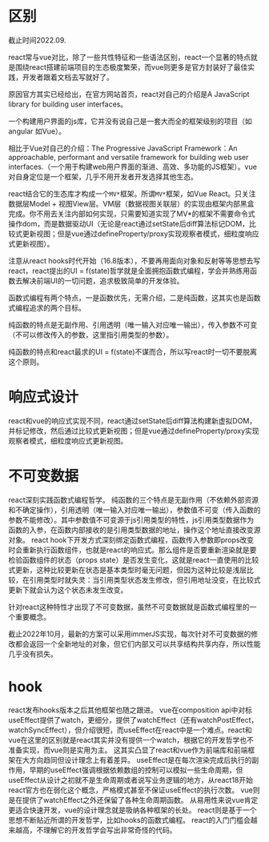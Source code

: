 

#  区别
截止时间2022.09.

react常与vue对比，除了一些共性特征和一些语法区别，react一个显著的特点就是围绕react搭建前端项目的生态极度繁荣，而vue则更多是官方封装好了最佳实践，开发者跟着文档去写就好了。

原因官方其实已经给出，在官方网站首页，react对自己的介绍是A JavaScript library for building user interfaces。

一个构建用户界面的js库，它并没有说自己是一套大而全的框架级别的项目（如angular 如Vue）。

相比于Vue对自己的介绍：The Progressive JavaScript Framework：An approachable, performant and versatile framework for building web user interfaces.（一个用于构建web用户界面的渐进、高效、多功能的JS框架）。vue对自身定位是一个框架，几乎不用开发者开发选择其他生态。

react结合它的生态库才构成一个`MV*`框架。所谓`MV*`框架，如Vue React。只关注数据层Model + 视图View层。VM层（数据视图关联层）的实现由框架内部黑盒完成。你不用去关注内部如何实现，只需要知道实现了MV*的框架不需要命令式操作dom，而是数据驱动UI（无论是react通过setState后diff算法标记DOM，比较式更新视图；但是vue通过defineProperty/proxy实现观察者模式，细粒度响应式更新视图）。

注意从react hooks时代开始（16.8版本），不要再用面向对象和反射等等思想去写react，react提出的UI = f(state)哲学就是全面拥抱函数式编程，学会并熟练用函数去解决前端UI的一切问题，追求极致简单的开发体验。

函数式编程有两个特点，一是函数优先，无需介绍，二是纯函数，这其实也是函数式编程追求的两个目标。

纯函数的特点是无副作用、引用透明（唯一输入对应唯一输出），传入参数不可变（不可以修改传入的参数，这里指引用类型的参数）。

纯函数的特点和react最求的UI = f(state)不谋而合，所以写react时一切不要脱离这个原则。

# 响应式设计
react和vue的响应式实现不同，react通过setState后diff算法构建新虚拟DOM，并标记修改，然后通过比较式更新视图；但是vue通过defineProperty/proxy实现观察者模式，细粒度响应式更新视图。

# 不可变数据
react深刻实践函数式编程哲学。
纯函数的三个特点是无副作用（不依赖外部资源和不确定操作），引用透明（唯一输入对应唯一输出），参数值不可变（传入函数的参数不能修改）。其中参数值不可变源于js引用类型的特性，js引用类型数据作为函数的入参，在函数内部接收的是引用类型数据的地址，操作这个地址直接改变源对象。
react hook下开发方式深刻绑定函数式编程，函数传入参数即props改变时会重新执行函数组件，也就是react的响应式。那么组件是否要重新渲染就是要检验函数组件的状态（props state）是否发生变化，这就是react一直使用的比较式更新，这种比较更新在状态是基本类型时毫无问题，但因为这种比较是浅层比较，在引用类型时就失灵：当引用类型状态发生修改，但引用地址没变，在比较式更新下就会认为这个状态未发生改变。

针对react这种特性才出现了不可变数据，虽然不可变数据就是函数式编程里的一个重要概念。

截止2022年10月，最新的方案可以采用immerJS实现，每次针对不可变数据的修改都会返回一个全新地址的对象，但它们内部又可以共享结构共享内存，所以性能几乎没有损失。

# hook
react发布hooks版本之后其他框架也随之跟进。
vue在composition api中对标useEffect提供了watch，更细分，提供了watchEffect（还有watchPostEffect，watchSyncEffect），但介绍很短，而useEffect在react中是一个难点。react和vue在这里的区别就是react其实并没有提供一个watch，根据它的开发哲学也不准备实现，而vue则是实用为主。
这其实凸显了react和vue作为前端库和前端框架在大方向趋同但设计理念上有着差异。
useEffect是在每次渲染完成后执行的副作用，早期的useEffect强调根据依赖数组的控制可以模拟一些生命周期，但useEffect从设计之初就不是生命周期或者说写业务逻辑的地方，从react18开始react官方也在弱化这个概念，严格模式甚至不保证useEffect的执行次数。
vue则是在提供了watchEffect之外还保留了各种生命周期函数。
从易用性来说vue肯定更适合快速开发，vue的设计理念就是吸纳各种框架的长处。
react则是基于一个思想不断贴近所谓的开发哲学，比如hooks的函数式编程。
react的入门门槛会越来越高，不理解它的开发哲学会写出非常奇怪的代码。
